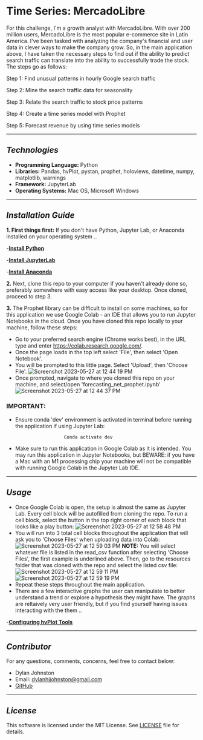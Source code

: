 # Time Series: MercadoLibre 
For this challenge, I'm a growth analyst with MercadoLibre. With over 200 million users, MercadoLibre is the most popular e-commerce site in Latin America. I've been tasked with analyzing the company's financial and user data in clever ways to make the company grow. So, in the main application above, I have taken the necessary steps to find out if the ability to predict search traffic can translate into the ability to successfully trade the stock. The steps go as follows:

Step 1: Find unusual patterns in hourly Google search traffic

Step 2: Mine the search traffic data for seasonality

Step 3: Relate the search traffic to stock price patterns

Step 4: Create a time series model with Prophet

Step 5: Forecast revenue by using time series models

---

## *Technologies*

- **Programming Language:** Python
- **Libraries:** Pandas, hvPlot, pystan, prophet, holoviews, datetime, numpy, matplotlib, warnings
- **Framework:** JupyterLab
- **Operating Systems:** Mac OS, Microsoft Windows

---

## *Installation Guide*

**1. First things first:**
If you don't have Python, Jupyter Lab, or Anaconda installed on your operating system ..

-**[Install Python](https://www.python.org/downloads/)**

-**[Install JupyterLab](https://jupyter.org/install)**

-**[Install Anaconda](https://docs.anaconda.com/free/anaconda/install/index.html)**

**2.** Next, clone this repo to your computer if you haven't already done so, preferably somewhere with easy access like your desktop. Once cloned, proceed to step 3.


**3.** The Prophet library can be difficult to install on some machines, so for this application we use Google Colab - an IDE that allows you to run Jupyter Notebooks in the cloud. Once you have cloned this repo locally to your machine, follow these steps:

- Go to your preferred search engine (Chrome works best), in the URL type and enter https://colab.research.google.com/. 
- Once the page loads in the top left select 'File', then select 'Open Notebook'.
- You will be prompted to this little page. Select 'Upload', then 'Choose File'. 
![Screenshot 2023-05-27 at 12 44 19 PM](https://github.com/djohnst914/github_upload/assets/123714457/6ee34d98-784d-4aed-ab50-a4074f895072)
- Once prompted, navigate to where you cloned this repo on your machine, and select/open 'forecasting_net_prophet.ipynb'
![Screenshot 2023-05-27 at 12 44 37 PM](https://github.com/djohnst914/github_upload/assets/123714457/b94d64f0-b0b6-4602-9d1c-d8e8e1751cae)

### **IMPORTANT:** 
- Ensure conda 'dev' environment is activated in terminal before running the application if using Jupyter Lab:

                        Conda activate dev
- Make sure to run this application in Google Colab as it is intended. You may run this application in Jupyter Notebooks, but BEWARE: if you have a Mac with an M1 processing chip your machine will not be compatible with running Google Colab in the Jupyter Lab IDE. 

---

## *Usage*

- Once Google Colab is open, the setup is almost the same as Jupyter Lab. Every cell block will be autofilled from cloning the repo. To run a cell block, select the button in the top right corner of each block that looks like a play button: 
![Screenshot 2023-05-27 at 12 58 48 PM](https://github.com/djohnst914/github_upload/assets/123714457/c7be3175-7688-498b-855a-88242f741518)
- You will run into 3 total cell blocks throughout the application that will ask you to 'Choose Files' when uploading data into Colab:
![Screenshot 2023-05-27 at 12 59 03 PM](https://github.com/djohnst914/github_upload/assets/123714457/0b7669cf-c332-42a0-9048-2aba96067f64)
**NOTE:** You will select whatever file is listed in the read_csv function after selecting 'Choose Files', the first example is underlined above. Then, go to the resources folder that was cloned with the repo and select the listed csv file:
![Screenshot 2023-05-27 at 12 59 11 PM](https://github.com/djohnst914/github_upload/assets/123714457/1dfa381c-347a-4a3e-ad3e-04d429049099)
![Screenshot 2023-05-27 at 12 59 19 PM](https://github.com/djohnst914/github_upload/assets/123714457/5610e115-05c0-4c8d-9ea0-9772fdfdacc6)
- Repeat these steps throughout the main application.
- There are a few interactive graphs the user can manipulate to better understand a trend or explore a hypothesis they might have. The graphs are reltaively very user friendly, but if you find yourself having issues interacting with the them .. 

-**[Configuring hvPlot Tools](https://docs.bokeh.org/en/2.4.0/docs/user_guide/tools.html)**

---

## *Contributor*
For any questions, comments, concerns, feel free to contact below:
- Dylan Johnston
- Email: dylanhjjohnston@gmail.com
- [GitHub](https://github.com/djohnst914)

---

## *License*

This software is licensed under the MIT License. See [LICENSE](https://github.com/djohnst914/MercadoLibre_Time_Series/blob/main/LICENSE) file for details. 